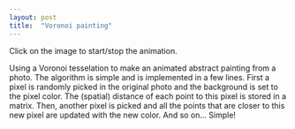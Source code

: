 ```yaml
---
layout: post
title:  "Voronoi painting"
---
```


Click on the image to start/stop the animation.

<script src="/p5lab/processing.js" type="text/javascript"></script>
<canvas data-processing-sources="{{ site.url }}/sketches/voronify/voronify.pde"></canvas>

Using a Voronoi tesselation to make an animated abstract painting from a photo.
The algorithm is simple and is implemented in a few lines. First a pixel is randomly picked in the original photo and the background is set to the pixel color. The (spatial) distance of each point to this pixel is stored in a matrix. Then, another pixel is picked and all the points that are closer to this new pixel are updated with the new color. And so on... Simple!

